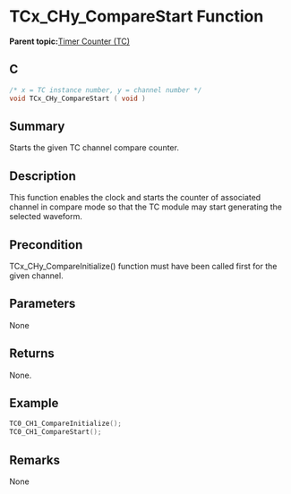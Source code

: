 # TCx\_CHy\_CompareStart Function

**Parent topic:**[Timer Counter \(TC\)](GUID-B7C79854-BBCD-49B3-9EA3-C379E6A5FCE0.md)

## C

```c
/* x = TC instance number, y = channel number */
void TCx_CHy_CompareStart ( void )
```

## Summary

Starts the given TC channel compare counter.

## Description

This function enables the clock and starts the counter of associated channel in compare mode so that the TC module may start generating the selected waveform.

## Precondition

TCx\_CHy\_CompareInitialize\(\) function must have been called first for the given channel.

## Parameters

None

## Returns

None.

## Example

```c
TC0_CH1_CompareInitialize();
TC0_CH1_CompareStart();
```

## Remarks

None

